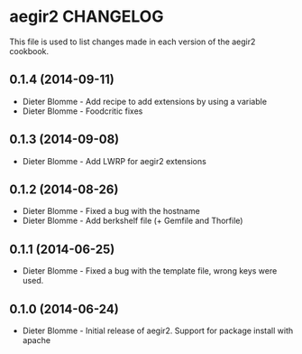 aegir2 CHANGELOG
================

This file is used to list changes made in each version of the aegir2 cookbook.

0.1.4 (2014-09-11)
------------------
- Dieter Blomme - Add recipe to add extensions by using a variable
- Dieter Blomme - Foodcritic fixes

0.1.3 (2014-09-08)
------------------
- Dieter Blomme - Add LWRP for aegir2 extensions

0.1.2 (2014-08-26)
------------------
- Dieter Blomme - Fixed a bug with the hostname
- Dieter Blomme - Add berkshelf file (+ Gemfile and Thorfile)

0.1.1 (2014-06-25)
------------------
- Dieter Blomme - Fixed a bug with the template file, wrong keys were used.

0.1.0 (2014-06-24)
------------------
- Dieter Blomme - Initial release of aegir2. Support for package install with apache
